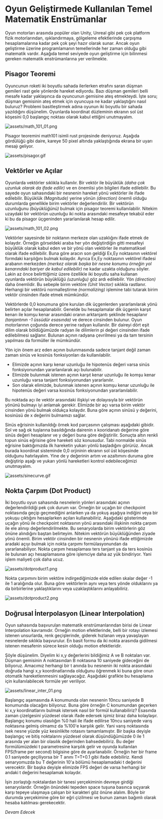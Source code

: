 # Oyun Geliştirmede Kullanılan Temel Matematik Enstrümanlar

Oyun motorları arasında popüler olan Unity, Unreal gibi pek çok platform fizik motorlarından, ışıklandırmaya, gölgeleme efektlerinde çarpışma hesaplamalarına kadar pek çok şeyi hazır olarak sunar. Ancak oyun geliştirme üzerine programlamanın temellerinde her zaman olduğu gibi matematik vardır. Aşağıda temel seviyede oyun geliştirme için bilinmesi gereken matematik enstrümanlarına yer verilmekte.

## Pisagor Teoremi

Oyuncunun roketi iki boyutlu sahada ilerlerken etrafını saran düşman gemileri rast gele yönlerde hareket ediyordu. Bazı düşman gemileri belli mesafe kadar yaklaşınca da oyuncunun gemisine ateş etmekteydi. İşte soru; düşman gemisinin ateş etmek için oyuncuya ne kadar yaklaştığını nasıl buluruz? Problemi basitleştirmek adına oyunun iki boyutlu bir sahada yazıldığını düşünelim. Oyunlarda koordinat düzleminin ekranın sol üst köşesini 0,0 başlangıç noktası olarak kabul ettiğini unutmayalım.

![assets/math_101_01.png](assets/math_101_01.png)

Pisagor teoremini math101 isimli rust projesinde deniyoruz. Aşağıda gördülüğü gibi daire, kareye 50 pixel altında yaklaştığında ekrana bir uyarı mesajı geliyor.

![assets/pisagor.gif](assets/pisagor.gif)

## Vektörler ve Açılar

Oyunlarda vektörler sıklıkla kullanılır. Bir vektör ile büyüklük _(daha çok uzunluk olarak da ifade edilir)_ ve en önemlisi yön bilgileri ifade edilebilir. Bu sayede oyun sahasındaki bir nesnenin hareket yönü vektörler ile ifade edilebilir. Büyüklük _(Magnitude)_ yerine yönün _(direction)_ önemli olduğu durumlarda genellikle birim vektörler değerlendirilir. Bir vektörün uzunluğunu _(büyüklüğünü)_ bulmak için pisagor teoremi kullanılabilir. Nitekim uzaydaki bir vektörün uzunluğu iki nokta arasındaki mesafeye tekabül eder ki bu da pisagor üçgeninden yararlanılarak hesap edilir.

![assets/math_101_02.png](assets/math_101_02.png)

Vektörler sayesinde bir noktanın merkeze olan uzaklığını ifade etmek de kolaydır. Örneğin görseldeki araba her yön değiştirdiğin gitti mesafeyi büyüklük olarak kabul eden ve bir yönü olan vektörler ile matematiksel olarak ifade edilebilir. Buna göre aracın son geldiği Ex,Ey noktasının vektörel formdaki karşılığını bulmak kolaydır. Ayrıca Ex,Ey noktasının vektörel ifadesi arabanın merkezden _(merkez olarak başka bir nesne konumu örneğin yol kenarındaki bariyer de kabul edilebilir)_ ne kadar uzakta olduğunu söyler. Lakin az önce belirttiğimiz üzere özellikle iki boyutlu saha kullanan oyunlarda vektörün büyüklüğü _(uzunluğu)_ göz ardı edilebilir. Yön _(direction)_ daha önemlidir. Bu sebeple birim vektöre _(Unit Vector)_ sıklıkla rastlanır. Herhangi bir vektörü normalleştirme _(normalizing)_ işlemine tabi tutarak birim vektör cinsinden ifade etmek mümkündür.

Vektörlerde 0,0 konumuna göre kurulan dik üçgenlerden yararlanılarak yönü belirten açılar hesaplanabilir. Genelde bu hesaplamalar dik üçgenin karşıt kenarı ile komşu kenar arasındaki oranın arktanjantı şeklinde hesaplanır _(tanjantının -1 üssüdür esasında)_ ve derece cinsinden bulunur. Oyun motorlarının çoğunda derece yerine radyan kullanılır. Bir daireyi dört eşit dilim olarak böldüğümüzde radyan ile dilimlerin pi değeri cinsinden ifade edilebilmesi sağlanır. Bulunan açının radyana çevrilmesi ya da tam tersinin yapılması da formüller ile mümkündür.

Yön için önem arz eden açının bulunmasında sadece tanjant değil zaman zaman sinüs ve kosinüs fonksiyonları da kullanılabilir. 

- Elimizde açının karşı kenar uzunluğu ile hipotenüs değeri varsa sinüs fonksiyonundan yararlanılarak açı bulunabilir.
- Elimizde bulunmak istenen açının karşıt kenar uzunluğu ile komşu kenar uzunluğu varsa tanjant fonksiyonundan yararlanılır.
- Son olarak elimizde, bulunmak istenen açının komşu kenar uzunluğu ile hipotenüs değeri varsa kosinüs fonksiyonundan yararlanılabilir.

Bu noktada açı ile vektör arasındaki ilişkiyi ve dolayısıyla bir vektörün yönünü bulmayı iyi anlamak gerekir. Elimizde bir açı varsa birim vektör cinsinden yönü bulmak oldukça kolaydır. Buna göre açının sinüsü y değerini, kosinüsü de x değerini bulmamızı sağlar.

Sinüs eğrisinin kullanıldığı örnek kod parçasının çalışması aşağıdaki gibidir. Sol ve sağ ok tuşlarına basıldığında dairenin x kooridanatı değerine göre sinüs değeri hesaplanır ve y değeri buna göre değiştirilir. Sonuçta altın renkli topun sinüs eğrisine göre hareketi söz konusudur. Tabi normalde sinüs eğrisine baktığımızda ilk hareketin yukarı yönlü başladığını görürüz. Ancak burada koordinat sisteminde 0,0 orjininin ekranın sol üst köşesinde olduğunu hatırlayalım. Yine de y değerinin artım ve azaltımını duruma göre değiştirip aşağı ve yukarı yönlü hareketleri kontrol edebileceğimizi unutmayalım.

![assets/sinecurve.gif](assets/sinecurve.gif)

## Nokta Çarpım (Dot Product)

İki boyutlu oyun sahasında nesnelerin yönleri arasındaki açının değerlendirildiği pek çok durum var. Örneğin bir uçağın bir checkpoint noktasında geçip geçmediğini anlarken ya da yokuş aşağıya indiğini veya bir yokuşu çıktığını hesaplarken açıları kullanabiliriz. Aşağıdaki gösterimde uçağın yönü ile checkpoint noktasının yönü arasındaki ilişkinin nokta çarpım ile ele alınışı değerlendirilmekte. Bu senaryolarda birim vektörlerin göz önüne alındığını baştan belirteyim. Nitekim vektörün büyüklüğünden ziyade yönü önemli. Birim vektör cinsinden bir nesnenin yönünü ifade ettiğimizde aradaki açıyı bulmak için nokta çarpımı formülasyonundan da yararlanabiliyor. Nokta çarpım hesaplaması ters tanjant ya da ters kosinüs ile bulunan açı hesaplamasına göre işlemciye daha az yük bindiriyor. Yani işlem maliyeti çok daha ucuz. 

![assets/dotproduct1.png](assets/dotproduct1.png)

Nokta çarpımını birim vektöre indirgediğimizde elde edilen skalar değer -1 ile 1 aralığında olur. Buna göre vektörlerin aynı veya ters yönde olduklarını ya da birbirlerine yaklaştıklarını veya uzaklaştıklarını anlayabiliriz.

![assets/dotproduct2.png](assets/dotproduct2.png)

## Doğrusal İnterpolasyon (Linear Interpolation)

Oyun sahasında başvurulan matematik enstrümanlarından birisi de Linear Interpolation kavramıdır. Örneğin motion efektlerinde, belli bir rotayı izlemesi istenen unsurlarda, renk geçişlerinde, giderek hızlanan veya yavaşlayan nesnelerde sıklıkla başvurulur. En basit formu da iki nokta arasında gidilmesi istenen mesafenin sürece kesin olduğu motion efektleridir.

Şöyle düşünelim. Diyelim ki x,y değerlerini bildiğimiz A ve B noktaları var. Düşman gemisinin A noktasından B noktasına 10 saniyede gideceğini de biliyoruz. Amacımız herhangi bir t anında bu nesnenin iki nokta arasındaki doğruda hangi x,y koordinatlarında olduğunu öğrenmek ki buna göre onun otomatik hareketlenmesini sağlayacağız. Aşağıdaki grafikte bu hesaplama için kullanılabilecek formüle yer veriliyor.

![assets/linear_inter_01.png](assets/linear_inter_01.png)

Başlangıç aşamasında A konumunda olan nesnenin 10ncu saniyede B konumunda olacağını biliyoruz. Buna göre örneğin C konumundan geçerken ki x,y koordinatlarını bulmak istersek nasıl bir formül kullanabiliriz? Esasında zaman çizelgesini yüzdesel olarak ifade edersek işimiz biraz daha kolaylaşır. Başlangıç konumu olasılığın %0 hali ile ifade edilirse 10ncu saniyede varış noktasına gelmiş olmamız da %100'e karşılık gelir. Yani varış noktasında isek nesne yüzde yüz kesinliklte rotasını tamamlamıştır. Bir başka deyişle başlangıç ve bitiş noktalarını yüzdesel olarak düşündüğümüzde 0 ile 1 arasında yer alan bir olasılık değerinden bahsedebiliriz. Bu değer formülümüzdeki t parametresine karşılık gelir ve oyunda kullanılan FPS(frame per second) bilgisine göre de ayarlanabilir. Örneğin her bir frame 0.1 saniyede geçiliyorsa bir T anını T=T+0.1 gibi ifade edebiliriz. Kendi senaryomuzda bu T değerinin 10'a bölümü hesaplamadaki t değerini verecektir. Bir başka deyişle elimizde FPS değeri de varsa herhangi bir andaki t değerini hesaplamak kolaydır.

İşin zorlaştığı noktalardan bir tanesi yerçekiminin devreye girdiği senaryolardır. Örneğin önündeki tepeden space tuşuna basınca sıçyarak karşı tepeye ulaşmaya çalışan bir karakteri göz önüne alalım. Böyle bir durumda yerçekimine göre bir eğri çizilmesi ve bunun zaman bağımlı olarak hesaba katılması gerekecektir.

_Devam Edecek_